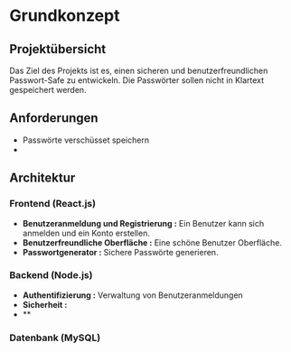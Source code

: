 # Grundkonzept

## Projektübersicht

Das Ziel des Projekts ist es, einen sicheren und benutzerfreundlichen Passwort-Safe zu entwickeln. Die Passwörter sollen nicht in Klartext gespeichert werden.

## Anforderungen

- Passwörte verschüsset speichern
-

## Architektur

### Frontend (React.js)

- **Benutzeranmeldung und Registrierung :** Ein Benutzer kann sich anmelden und ein Konto erstellen.
- **Benutzerfreundliche Oberfläche :** Eine schöne Benutzer Oberfläche.
- **Passwortgenerator :** Sichere Passwörte generieren.

### Backend (Node.js)

- **Authentifizierung :** Verwaltung von Benutzeranmeldungen
- **Sicherheit :**
- \*\*

### Datenbank (MySQL)
